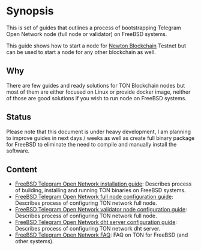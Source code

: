 # Synopsis
This is set of guides that outlines a process of bootstrapping Telegram Open Network node (full node or validator) on FreeBSD systems.

This guide shows how to start a node for [Newton Blockchain](https://github.com/newton-blockchain) Testnet but can be used to start a node for any other blockchain as well.

## Why
There are few guides and ready solutions for TON Blockchain nodes but most of them are either focused on Linux or provide docker image, neither of those are good solutions if you wish to run node on FreeBSD systems.

## Status
Please note that this document is under heavy development, I am planning to improve guides in next days / weeks as well as create full binary package for FreeBSD to eliminate the need to compile and manually install the software.

## Content
* [FreeBSD Telegram Open Network installation guide](./freebsd_ton_installation.md): Describes process of building, installing and running TON binaries on FreeBSD systems.
* [FreeBSD Telegram Open Network full node configuration guide](./freebsd_ton_fullnode_config.md): Describes process of configuring TON network full node.
* [FreeBSD Telegram Open Network validator node configuration guide](./freebsd_ton_validator_config.md): Describes process of configuring TON network full node.
* [FreeBSD Telegram Open Network dht server configuration guide](./freebsd_ton_dht_config.md): Describes process of configuring TON network dht server.
* [FreeBSD Telegram Open Network FAQ](./freebsd_ton_faq.md): FAQ on TON for FreeBSD (and other systems).
